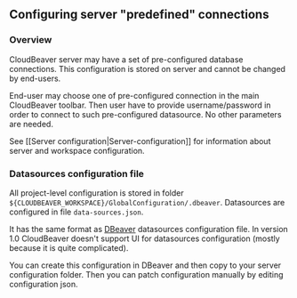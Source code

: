 ## Configuring server "predefined" connections

### Overview 

CloudBeaver server may have a set of pre-configured database connections. 
This configuration is stored on server and cannot be changed by end-users.

End-user may choose one of pre-configured connection in the main CloudBeaver toolbar. Then user have to provide username/password in order to connect to such pre-configured datasource. No other parameters are needed.

See [[Server configuration|Server-configuration]] for information about server and workspace configuration.

### Datasources configuration file

All project-level configuration is stored in folder `${CLOUDBEAVER_WORKSPACE}/GlobalConfiguration/.dbeaver`.
Datasources are configured in file `data-sources.json`.

It has the same format as [DBeaver](https://github.com/dbeaver/dbeaver) datasources configuration file.
In version 1.0 CloudBeaver doesn't support UI for datasources configuration (mostly because it is quite complicated).

You can create this configuration in DBeaver and then copy to your server configuration folder. Then you can patch configuration manually by editing configuration json.